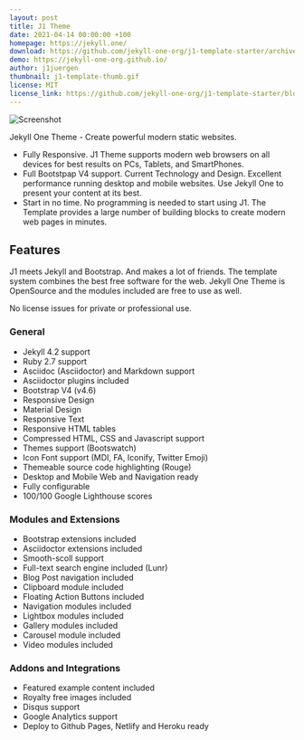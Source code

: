 ```yaml
---
layout: post
title: J1 Theme
date: 2021-04-14 00:00:00 +100
homepage: https://jekyll.one/
download: https://github.com/jekyll-one-org/j1-template-starter/archive/refs/heads/main.zip
demo: https://jekyll-one-org.github.io/
author: j1juergen
thumbnail: j1-template-thumb.gif
license: MIT
license_link: https://github.com/jekyll-one-org/j1-template-starter/blob/main/LICENSE
---
```


![Screenshot](https://jekyll.one/starter-screenshot.jpg)

Jekyll One Theme - Create powerful modern static websites.

* Fully Responsive. J1 Theme supports modern web browsers on all
  devices for best results on PCs, Tablets, and SmartPhones.
* Full Bootstpap V4 support. Current Technology and Design. Excellent
  performance running desktop and mobile websites. Use Jekyll One to
  present your content at its best.
* Start in no time. No programming is needed to start using J1. The
  Template provides a large number of building blocks to create modern
  web pages in minutes.

## Features

J1 meets Jekyll and Bootstrap. And makes a lot of friends. The template
system combines the best free software for the web. Jekyll One Theme
is OpenSource and the modules included are free to use as well.

No license issues for private or professional use.

### General

* Jekyll 4.2 support
* Ruby 2.7 support
* Asciidoc (Asciidoctor) and Markdown support
* Asciidoctor plugins included
* Bootstrap V4 (v4.6)
* Responsive Design
* Material Design
* Responsive Text
* Responsive HTML tables
* Compressed HTML, CSS and Javascript support
* Themes support (Bootswatch)
* Icon Font support (MDI, FA, Iconify, Twitter Emoji)
* Themeable source code highlighting (Rouge)
* Desktop and Mobile Web and Navigation ready
* Fully configurable
* 100/100 Google Lighthouse scores

### Modules and Extensions

* Bootstrap extensions included
* Asciidoctor extensions included
* Smooth-scoll support
* Full-text search engine included (Lunr)
* Blog Post navigation included
* Clipboard module included
* Floating Action Buttons included
* Navigation modules included
* Lightbox modules included
* Gallery modules included
* Carousel module included
* Video modules included

### Addons and Integrations

* Featured example content included
* Royalty free images included
* Disqus support
* Google Analytics support
* Deploy to Github Pages, Netlify and Heroku ready
